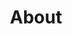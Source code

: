 ---
title : "About"
layout : about
permalink : /about/
author_profile : true
sidebar_main : true
---